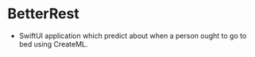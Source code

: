 # BetterRest
* SwiftUI application which predict about when a person ought to go to bed using CreateML.
